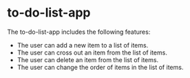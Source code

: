# to-do-list-app

The to-do-list-app includes the following features:

- The user can add a new item to a list of items.
- The user can cross out an item from the list of items.
- The user can delete an item from the list of items.
- The user can change the order of items in the list of items.

